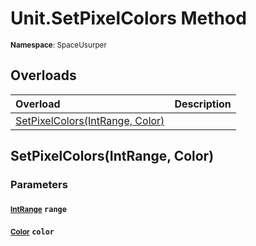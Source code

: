 # Unit.SetPixelColors Method

<small>**Namespace**: SpaceUsurper</small>

## Overloads

<div markdown="1" class="member-table">

| Overload | Description |
| :------- | ----------- |
| [SetPixelColors(IntRange, Color)](#IntRange_Color_) |  | 

</div>

## SetPixelColors(IntRange, Color)
### Parameters
#### <small>[IntRange](../IntRange.md)</small> `range`

#### <small>[Color](https://docs.unity3d.com/ScriptReference/Color.html)</small> `color`

